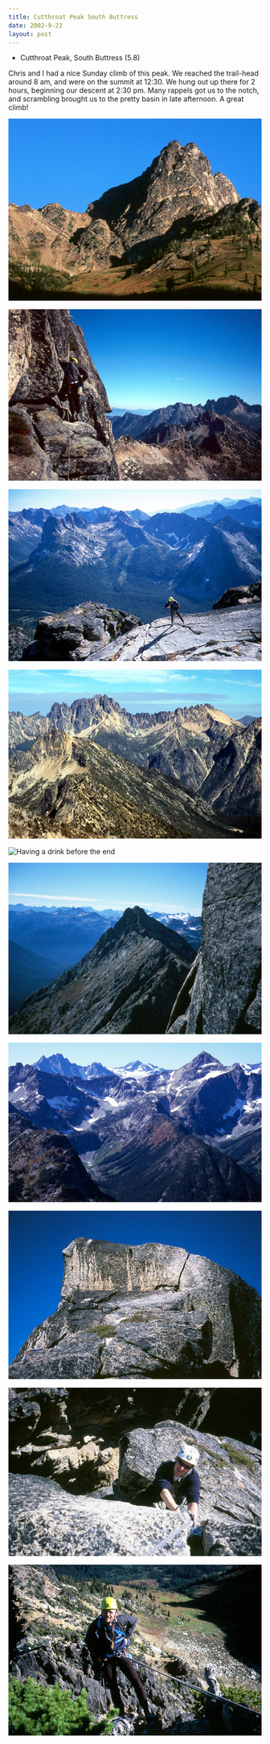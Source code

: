 ```yaml
---
title: Cutthroat Peak South Buttress
date: 2002-9-22
layout: post
---
```


* Cutthroat Peak, South Buttress (5.8)

Chris and I had a nice Sunday climb of this
peak. We reached the trail-head around 8 am, and were on the summit at
12:30. We hung out up there for 2 hours, beginning our descent at 2:30
pm. Many rappels got us to the notch, and scrambling brought us to the
pretty basin in late afternoon. A great climb!


![Cutthroat Peak from the road](images/fromrd.jpg)

![A nice pitch](images/nicepitch.jpg)

![A great napping place](images/flatarea.jpg)

![A view to Silver Star Mountain](images/dasilver.jpg)

![Having a drink before the end](images/cutmedrink.jpg)

![Whistler mountain, named for marmots?](images/whistler.jpg)

![Awesome view of Corteo, Goode, Storm King, Logan and Black](images/viewsouth.jpg)

![The summit block](images/sumtblock.jpg)

![Short but nice fist crack](images/finalbit.jpg)

![Chris on rappel](images/chrisrap.jpg)

